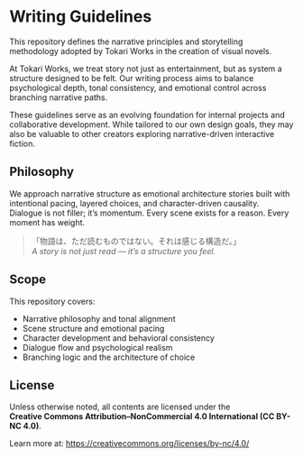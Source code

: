 # Writing Guidelines

This repository defines the narrative principles and storytelling methodology adopted by Tokari Works in the creation of visual novels.

At Tokari Works, we treat story not just as entertainment, but as system a structure designed to be felt. Our writing process aims to balance psychological depth, tonal consistency, and emotional control across branching narrative paths.

These guidelines serve as an evolving foundation for internal projects and collaborative development. While tailored to our own design goals, they may also be valuable to other creators exploring narrative-driven interactive fiction.

## Philosophy

We approach narrative structure as emotional architecture stories built with intentional pacing, layered choices, and character-driven causality. Dialogue is not filler; it’s momentum. Every scene exists for a reason. Every moment has weight.

> 「物語は、ただ読むものではない。それは感じる構造だ。」  
> *A story is not just read — it’s a structure you feel.*

## Scope

This repository covers:
- Narrative philosophy and tonal alignment
- Scene structure and emotional pacing
- Character development and behavioral consistency
- Dialogue flow and psychological realism
- Branching logic and the architecture of choice

## License

Unless otherwise noted, all contents are licensed under the  
**Creative Commons Attribution–NonCommercial 4.0 International (CC BY-NC 4.0)**.

Learn more at: https://creativecommons.org/licenses/by-nc/4.0/
